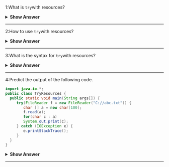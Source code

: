 1:What is `try`with resources? 
<details><summary><b> Show Answer</b></summary>
 
`try`with resources
 
<details><summary><b> Explanation</b></summary>
 
`try`with resources known as automatic resource management,which automatically closes the resources used within the try catch block.To use this statement, you simply need to declare the required resources within the parenthesis, and the created resource will be closed automatically at the end of the block.
</details>
</details>

---

2:How to use `try`with resources? 
<details><summary><b> Show Answer</b></summary>
 
`try`with resources usage
 
<details><summary><b> Explanation</b></summary>
 
- To use a class with try-with-resources statement it should implement AutoCloseable interface and the close() method of it gets invoked automatically at runtime.
 
- Declaration of more than one class in try-with-resources statement and declaring multiple classes in the try block of try-with-resources statement should be closed in reverse order.
 
- The declaration of resources within the parenthesis everything is the same as normal try/catch block of a try block.The resource declared in try gets instantiated just before the start of the try-block.
 
- The resource declared at the try block is implicitly declared as final.
 
</details>
</details>

---

3:What is the syntax for `try`with resources? 
<details><summary><b> Show Answer</b></summary>
 
Syntax for `try`with resources 
 
<details><summary><b> Explanation</b></summary>
 
 ```java
try(FileReader f = new FileReader("file path")) {
// use the resource
} catch () {
// body of the catch block
}
}
 ```
</details>
</details>

---

4:Predict the output of  the following code.
 ``` java 
import java.io.*;
public class TryResources {
   public static void main(String args[]) {
      try(FileReader f = new FileReader("C://abc.txt")) {
         char [] a = new char[100];
         f.read(a);   
         for(char c : a)
         System.out.print(c);   
      } catch (IOException e) {
         e.printStackTrace();
      }
   }
}
```
<details><summary><b> Show Answer</b></summary>
prints the characters from the file abc.txt 
</details>

---

